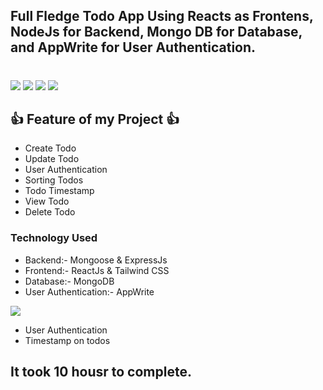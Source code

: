 ## Full Fledge Todo App Using Reacts as Frontens, NodeJs for Backend, Mongo DB for Database, and AppWrite for User Authentication.

#

![](https://img.shields.io/badge/iNeuron-FSJS%20Course-orange)
![](https://img.shields.io/badge/Hitesh%20Choudhry-LCO-green)
![](https://img.shields.io/badge/MERN%20Stack-AppWrite-pink)
![](https://img.shields.io/badge/Developed%20By-Amarjeet%20Kumar-yellow)


 ## 👍 Feature of my Project 👍
 - Create Todo
 - Update Todo
 - User Authentication
 - Sorting Todos
 - Todo Timestamp
 - View Todo
 - Delete Todo


### Technology Used 
 - Backend:- Mongoose & ExpressJs
 - Frontend:- ReactJs  & Tailwind CSS
 - Database:- MongoDB
 - User Authentication:- AppWrite


![](https://img.shields.io/badge/New-Update-gree)
  - User Authentication
  - Timestamp on todos


## It took 10 housr to complete.

